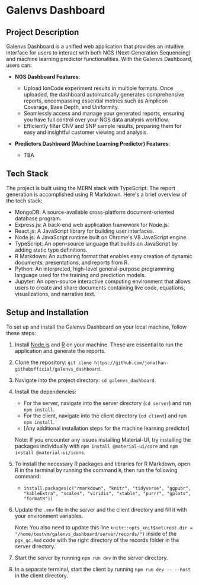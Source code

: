 
# Galenvs Dashboard

## Project Description
Galenvs Dashboard is a unified web application that provides an intuitive interface for users to interact with both NGS (Next-Generation Sequencing) and machine learning predictor functionalities. With the Galenvs Dashboard, users can:

- **NGS Dashboard Features**:
  - Upload IonCode experiment results in multiple formats. Once uploaded, the dashboard automatically generates comprehensive reports, encompassing essential metrics such as Amplicon Coverage, Base Depth, and Uniformity.
  - Seamlessly access and manage your generated reports, ensuring you have full control over your NGS data analysis workflow.
  - Efficiently filter CNV and SNP sample results, preparing them for easy and insightful customer viewing and analysis.

- **Predictors Dashboard (Machine Learning Predictor) Features**:
  - TBA

## Tech Stack
The project is built using the MERN stack with TypeScript. The report generation is accomplished using R Markdown. Here's a brief overview of the tech stack:

- MongoDB: A source-available cross-platform document-oriented database program.
- Express.js: A back-end web application framework for Node.js.
- React.js: A JavaScript library for building user interfaces.
- Node.js: A JavaScript runtime built on Chrome's V8 JavaScript engine.
- TypeScript: An open-source language that builds on JavaScript by adding static type definitions.
- R Markdown: An authoring format that enables easy creation of dynamic documents, presentations, and reports from R.
- Python: An interpreted, high-level general-purpose programming language used for the training and prediction models.
- Jupyter: An open-source interactive computing environment that allows users to create and share documents containing live code, equations, visualizations, and narrative text.

## Setup and Installation
To set up and install the Galenvs Dashboard on your local machine, follow these steps:

1. Install [Node.js](https://nodejs.org/) and [R](https://www.r-project.org/) on your machine. These are essential to run the application and generate the reports.

2. Clone the repository: `git clone https://github.com/jonathan-githubofficial/galenvs_dashboard`.

3. Navigate into the project directory: `cd galenvs_dashboard`.

4. Install the dependencies:
   - For the server, navigate into the server directory (`cd server`) and run `npm install`.
   - For the client, navigate into the client directory (`cd client`) and run `npm install`.
   - [Any additional installation steps for the machine learning predictor]

   Note: If you encounter any issues installing Material-UI, try installing the packages individually with `npm install @material-ui/core` and `npm install @material-ui/icons`.

5. To install the necessary R packages and libraries for R Markdown, open R in the terminal by running the command `R`, then run the following command:
   - `install.packages(c("rmarkdown", "knitr", "tidyverse", "ggpubr", "kableExtra", "scales", "viridis", "xtable", "purrr", "gplots", "formatR"))`

6. Update the `.env` file in the server and the client directory and fill it with your environment variables.
   
   Note: You also need to update this line `knitr::opts_knit$set(root.dir = "/home/testvm/galenvs_dashboard/server/records/")` inside of the `pgx_qc.Rmd` code with the right directory of the records folder in the server directory. 

8. Start the server by running `npm run dev` in the server directory.

9. In a separate terminal, start the client by running `npm run dev -- --host` in the client directory.



